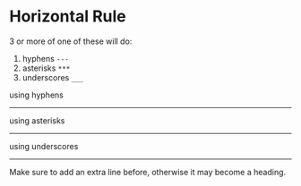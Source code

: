 # Horizontal Rule

3 or more of one of these will do:

1. hyphens `---`
1. asterisks `***`
1. underscores `___`

using hyphens

---

using asterisks

***

using underscores

___


Make sure to add an extra line before,
otherwise it may become a heading.
